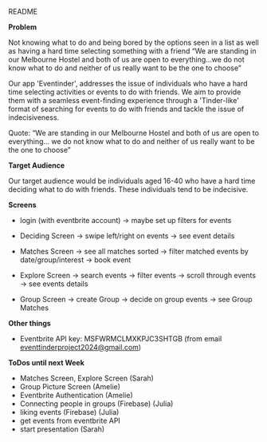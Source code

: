 README

**Problem** 

Not knowing what to do and being bored by the options seen in a list as well as having a hard time selecting something with a friend
“We are standing in our Melbourne Hostel and both of us are open to everything…we do not know what to do and neither of us really want to be the one to choose”

Our app 'Eventinder', addresses the issue of individuals who have a hard time selecting activities or events to do with friends. We aim to provide them with a seamless event-finding experience through a 'Tinder-like' format of searching for events to do with friends and tackle the issue of indecisiveness. 

Quote: “We are standing in our Melbourne Hostel and both of us are open to everything… we do not know what to do and neither of us really want to be the one to choose”

**Target Audience**

Our target audience would be individuals aged 16-40 who have a hard time deciding what to do with friends. These individuals tend to be indecisive. 


**Screens**
- login (with eventbrite account)
  -> maybe set up filters for events
  
- Deciding Screen
  -> swipe left/right on events
  -> see event details
- Matches Screen
  -> see all matches sorted
  -> filter matched events by date/group/interest
  -> book event
- Explore Screen
  -> search events
  -> filter events
  -> scroll through events
  -> see events details
- Group Screen
  -> create Group
  -> decide on group events
  -> see Group Matches
  
**Other things**
- Eventbrite API key: MSFWRMCLMXKPJC3SHTGB (from email eventtinderproject2024@gmail.com)
  
**ToDos until next Week**
- Matches Screen, Explore Screen (Sarah)
- Group Picture Screen (Amelie)
- Eventbrite Authentication (Amelie)
- Connecting people in groups (Firebase) (Julia)
- liking events (Firebase) (Julia)
- get events from eventbrite API
- start presentation (Sarah)
